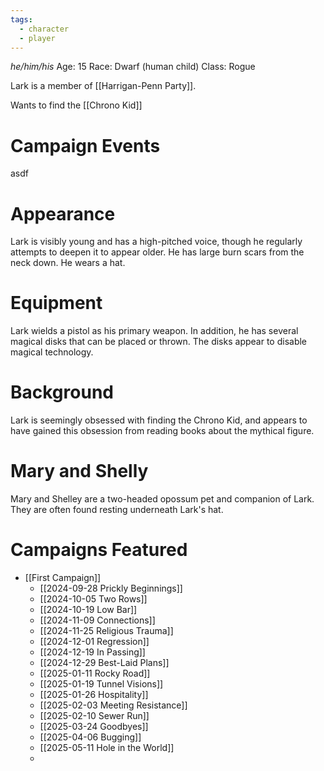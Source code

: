 ```yaml
---
tags:
  - character
  - player
---
```

_he/him/his_
Age: 15
Race: Dwarf (human child)
Class: Rogue

Lark is a member of [[Harrigan-Penn Party]].

Wants to find the [[Chrono Kid]]

# Campaign Events

asdf

# Appearance

Lark is visibly young and has a high-pitched voice, though he regularly attempts to deepen it to appear older. He has large burn scars from the neck down. He wears a hat.

# Equipment

Lark wields a pistol as his primary weapon. In addition, he has several magical disks that can be placed or thrown. The disks appear to disable magical technology.

# Background 

Lark is seemingly obsessed with finding the Chrono Kid, and appears to have gained this obsession from reading books about the mythical figure.

# Mary and Shelly

Mary and Shelley are a two-headed opossum pet and companion of Lark. They are often found resting underneath Lark's hat.

# Campaigns Featured

- [[First Campaign]]
	- [[2024-09-28 Prickly Beginnings]]
	- [[2024-10-05 Two Rows]]
	- [[2024-10-19 Low Bar]]
	- [[2024-11-09 Connections]]
	- [[2024-11-25 Religious Trauma]]
	- [[2024-12-01 Regression]]
	- [[2024-12-19 In Passing]]
	- [[2024-12-29 Best-Laid Plans]]
	- [[2025-01-11 Rocky Road]]
	- [[2025-01-19 Tunnel Visions]]
	- [[2025-01-26 Hospitality]]
	- [[2025-02-03 Meeting Resistance]]
	- [[2025-02-10 Sewer Run]]
	- [[2025-03-24 Goodbyes]]
	- [[2025-04-06 Bugging]]
	- [[2025-05-11 Hole in the World]]
	- 
